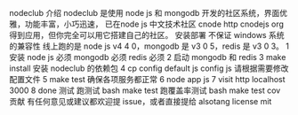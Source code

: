 nodeclub 介绍 nodeclub 是使用 node js 和 mongodb 开发的社区系统，界面优雅，功能丰富，小巧迅速， 已在node js 中文技术社区 cnode http cnodejs org 得到应用，但你完全可以用它搭建自己的社区。 安装部署 不保证 windows 系统的兼容性 线上跑的是 node js v4 4 0，mongodb 是 v3 0 5，redis 是 v3 0 3。 1 安装 node js 必须 mongodb 必须 redis 必须 2 启动 mongodb 和 redis 3 make install 安装 nodeclub 的依赖包 4 cp config default js config js 请根据需要修改配置文件 5 make test 确保各项服务都正常 6 node app js 7 visit http localhost 3000 8 done 测试 跑测试 bash make test 跑覆盖率测试 bash make test cov 贡献 有任何意见或建议都欢迎提 issue，或者直接提给 alsotang license mit